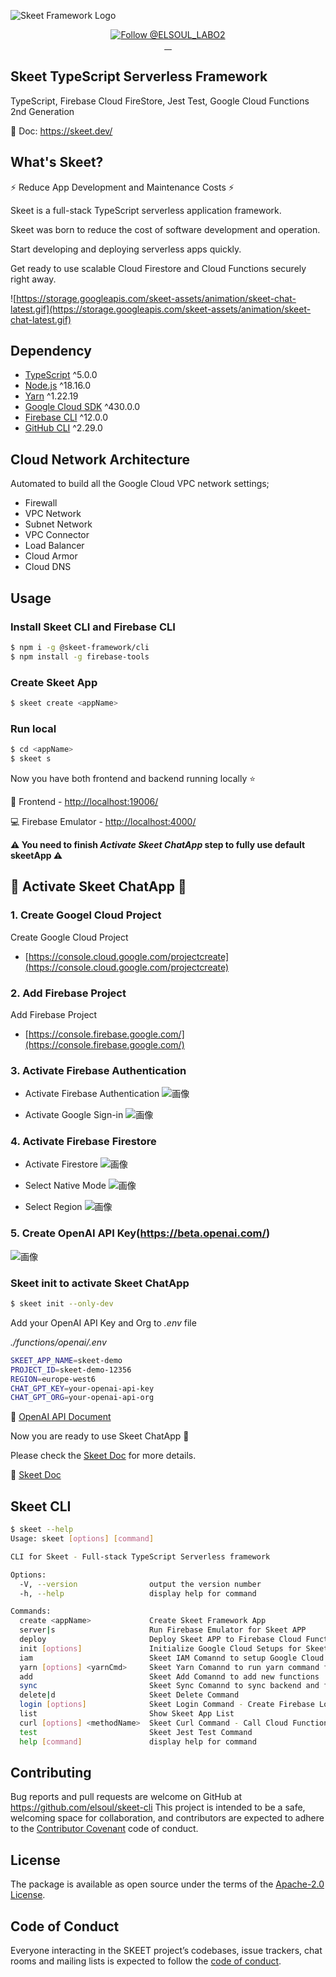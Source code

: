 ![Skeet Framework Logo](https://user-images.githubusercontent.com/20677823/221215449-93a7b5a8-5f33-4da8-9dd4-d0713db0a280.png)

<p align="center">
  <a href="https://twitter.com/intent/follow?screen_name=ELSOUL_LABO2">
    <img src="https://img.shields.io/twitter/follow/ELSOUL_LABO2.svg?label=Follow%20@ELSOUL_LABO2" alt="Follow @ELSOUL_LABO2" />
  </a>
  <br/>

  <a aria-label="npm version" href="https://www.npmjs.com/package/@skeet-framework/cli">
    <img alt="" src="https://badgen.net/npm/v/@skeet-framework/cli">
  </a>
  <a aria-label="Downloads Number" href="https://www.npmjs.com/package/@skeet-framework/cli">
    <img alt="" src="https://badgen.net/npm/dt/@skeet-framework/cli">
  </a>
  <a aria-label="License" href="https://github.com/elsoul/skeet-cli/blob/master/LICENSE.txt">
    <img alt="" src="https://badgen.net/badge/license/Apache/blue">
  </a>
    <a aria-label="Code of Conduct" href="https://github.com/elsoul/skeet-cli/blob/master/CODE_OF_CONDUCT.md">
    <img alt="" src="https://img.shields.io/badge/Contributor%20Covenant-2.1-4baaaa.svg">
  </a>
</p>

## Skeet TypeScript Serverless Framework

TypeScript, Firebase Cloud FireStore, Jest Test, Google Cloud Functions 2nd Generation

📗 Doc: https://skeet.dev/

## What's Skeet?

⚡️ Reduce App Development and Maintenance Costs ⚡️

Skeet is a full-stack TypeScript serverless application framework.

Skeet was born to reduce the cost of software development and operation.

Start developing and deploying serverless apps quickly.

Get ready to use scalable Cloud Firestore and Cloud Functions securely right away.

![https://storage.googleapis.com/skeet-assets/animation/skeet-chat-latest.gif](https://storage.googleapis.com/skeet-assets/animation/skeet-chat-latest.gif)

## Dependency

- [TypeScript](https://www.typescriptlang.org/) ^5.0.0
- [Node.js](https://nodejs.org/ja/) ^18.16.0
- [Yarn](https://yarnpkg.com/) ^1.22.19
- [Google Cloud SDK](https://cloud.google.com/sdk/docs/install) ^430.0.0
- [Firebase CLI](https://firebase.google.com/docs/cli) ^12.0.0
- [GitHub CLI](https://cli.github.com/) ^2.29.0

## Cloud Network Architecture

Automated to build all the Google Cloud VPC network settings;

- Firewall
- VPC Network
- Subnet Network
- VPC Connector
- Load Balancer
- Cloud Armor
- Cloud DNS

## Usage

### Install Skeet CLI and Firebase CLI

```bash
$ npm i -g @skeet-framework/cli
$ npm install -g firebase-tools
```

### Create Skeet App

```bash
$ skeet create <appName>
```

### Run local

```bash
$ cd <appName>
$ skeet s
```

Now you have both frontend and backend running locally ⭐️

📲 Frontend - [http://localhost:19006/](http://localhost:19006/)

💻 Firebase Emulator - [http://localhost:4000/](http://localhost:4000/)

**⚠️ You need to finish _Activate Skeet ChatApp_ step to fully use default skeetApp ⚠️**

## 🤖 Activate Skeet ChatApp 🤖

### 1. Create Googel Cloud Project

Create Google Cloud Project

- [https://console.cloud.google.com/projectcreate](https://console.cloud.google.com/projectcreate)

### 2. Add Firebase Project

Add Firebase Project

- [https://console.firebase.google.com/](https://console.firebase.google.com/)

### 3. Activate Firebase Authentication

- Activate Firebase Authentication
  ![画像](https://storage.googleapis.com/skeet-assets/imgs/backend/create-fb-auth.png)

- Activate Google Sign-in
  ![画像](https://storage.googleapis.com/skeet-assets/imgs/backend/enable-fb-auth.png)

### 4. Activate Firebase Firestore

- Activate Firestore
  ![画像](https://storage.googleapis.com/skeet-assets/imgs/backend/create-fb-firestore.png)

- Select Native Mode
  ![画像](https://storage.googleapis.com/skeet-assets/imgs/backend/select-env-firestore.png)

- Select Region
  ![画像](https://storage.googleapis.com/skeet-assets/imgs/backend/select-region-firestore.png)

### 5. Create OpenAI API Key(https://beta.openai.com/)

![画像](https://storage.googleapis.com/skeet-assets/imgs/backend/openai-api-key.png)

### Skeet init to activate Skeet ChatApp

```bash
$ skeet init --only-dev
```

Add your OpenAI API Key and Org to _.env_ file

_./functions/openai/.env_

```bash
SKEET_APP_NAME=skeet-demo
PROJECT_ID=skeet-demo-12356
REGION=europe-west6
CHAT_GPT_KEY=your-openai-api-key
CHAT_GPT_ORG=your-openai-api-org
```

📕 [OpenAI API Document](https://platform.openai.com/docs/introduction)

Now you are ready to use Skeet ChatApp 🎉

Please check the [Skeet Doc](https://skeet.dev/) for more details.

📗 [Skeet Doc](https://skeet.dev/)

## Skeet CLI

```bash
$ skeet --help
Usage: skeet [options] [command]

CLI for Skeet - Full-stack TypeScript Serverless framework

Options:
  -V, --version                output the version number
  -h, --help                   display help for command

Commands:
  create <appName>             Create Skeet Framework App
  server|s                     Run Firebase Emulator for Skeet APP
  deploy                       Deploy Skeet APP to Firebase Cloud Functions
  init [options]               Initialize Google Cloud Setups for Skeet APP
  iam                          Skeet IAM Comannd to setup Google Cloud Platform
  yarn [options] <yarnCmd>     Skeet Yarn Comannd to run yarn command for multiple functions
  add                          Skeet Add Comannd to add new functions
  sync                         Skeet Sync Comannd to sync backend and frontend
  delete|d                     Skeet Delete Command
  login [options]              Skeet Login Command - Create Firebase Login Token
  list                         Show Skeet App List
  curl [options] <methodName>  Skeet Curl Command - Call Cloud Functions Endpoint for Dev
  test                         Skeet Jest Test Command
  help [command]               display help for command
```

## Contributing

Bug reports and pull requests are welcome on GitHub at https://github.com/elsoul/skeet-cli This project is intended to be a safe, welcoming space for collaboration, and contributors are expected to adhere to the [Contributor Covenant](http://contributor-covenant.org) code of conduct.

## License

The package is available as open source under the terms of the [Apache-2.0 License](https://www.apache.org/licenses/LICENSE-2.0).

## Code of Conduct

Everyone interacting in the SKEET project’s codebases, issue trackers, chat rooms and mailing lists is expected to follow the [code of conduct](https://github.com/elsoul/skeet-cli/blob/master/CODE_OF_CONDUCT.md).
